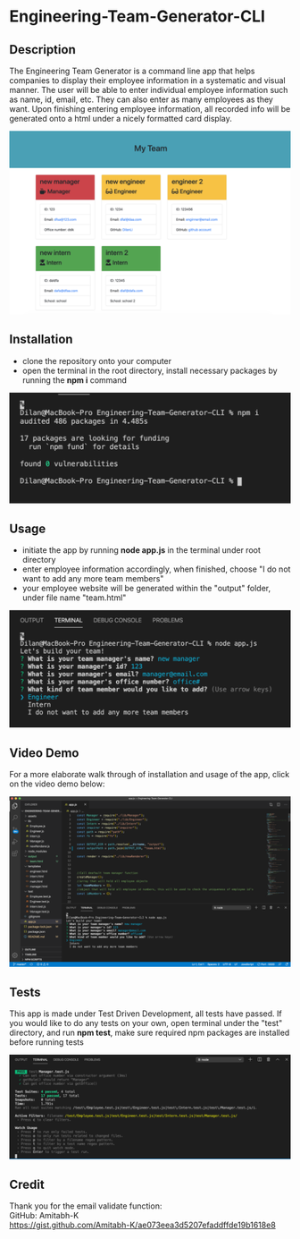 # Engineering-Team-Generator-CLI

## Description
The Engineering Team Generator is a command line app that helps companies to display their employee information in a systematic and visual manner. The user will be able to enter individual employee information such as name, id, email, etc. They can also enter as many employees as they want. Upon finishing entering employee information, all recorded info will be generated onto a html under a nicely formatted card display.  



![Screenshot](assets/teamhtml.png)  

## Installation
- clone the repository onto your computer
- open the terminal in the root directory, install necessary packages by running the **npm i** command

![Screenshot](assets/install.png)  

## Usage
- initiate the app by running **node app.js** in the terminal under root directory
- enter employee information accordingly, when finished, choose "I do not want to add any more team members"
- your employee website will be generated within the "output" folder, under file name "team.html"

![Screenshot](assets/usage.png)  

## Video Demo
For a more elaborate walk through of installation and usage of the app, click on the video demo below:  

[![Video Demo](assets/videodemo.png)](https://drive.google.com/file/d/1X7XPFwQ-ILHBJhlX6m6BnmCsnBVifkNL/view "video demo")

## Tests
This app is made under Test Driven Development, all tests have passed. If you would like to do any tests on your own, open terminal under the "test" directory, and run **npm test**, make sure required npm packages are installed before running tests

![Screenshot](assets/tests.png)  

## Credit
Thank you for the email validate function:   
GitHub: Amitabh-K  
https://gist.github.com/Amitabh-K/ae073eea3d5207efaddffde19b1618e8